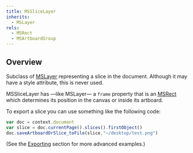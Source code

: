 ```yaml
---
title: MSSliceLayer
inherits:
  - MSLayer
rels:
  - MSRect
  - MSArtboardGroup
---
```


## Overview

Subclass of [MSLayer](/docs/MSLayer) representing a slice in the document. Although it may have a style attribute, this is never used.

MSSliceLayer has —like MSLayer— a `frame` property that is an [MSRect](/docs/MSRect) which determines its position in the canvas or inside its artboard.

To export a slice you can use something like the following code:

```JavaScript
var doc = context.document
var slice = doc.currentPage().slices().firstObject()
doc.saveArtboardOrSlice_toFile(slice,"~/desktop/test.png")
```

(See the [Exporting](/examples/exporting) section for more advanced examples.)
